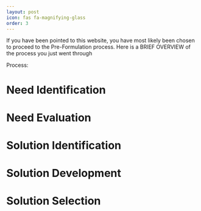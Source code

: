 ```yaml
---
layout: post
icon: fas fa-magnifying-glass
order: 3
---
```

If you have been pointed to this website, you have most likely been chosen to proceed to the Pre-Formulation process. Here is a BRIEF OVERVIEW of the process you just went through

Process: 
# Need Identification
# Need Evaluation
# Solution Identification
# Solution Development
# Solution Selection
